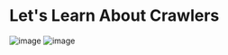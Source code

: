 # Let's Learn About Crawlers
![image](https://user-images.githubusercontent.com/110059218/218246728-2b8bf15c-d6b9-4933-8a02-03903e762cb2.png)
![image](https://user-images.githubusercontent.com/110059218/218246732-3d9aa3db-5874-426c-a57f-f5da43e3bb4d.png)
